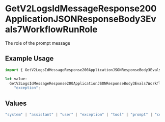 # GetV2LogsIdMessageResponse200ApplicationJSONResponseBody3Evals7WorkflowRunRole

The role of the prompt message

## Example Usage

```typescript
import { GetV2LogsIdMessageResponse200ApplicationJSONResponseBody3Evals7WorkflowRunRole } from "orq-poc-typescript-multi-env-version/models/operations";

let value:
  GetV2LogsIdMessageResponse200ApplicationJSONResponseBody3Evals7WorkflowRunRole =
    "exception";
```

## Values

```typescript
"system" | "assistant" | "user" | "exception" | "tool" | "prompt" | "correction" | "expected_output"
```